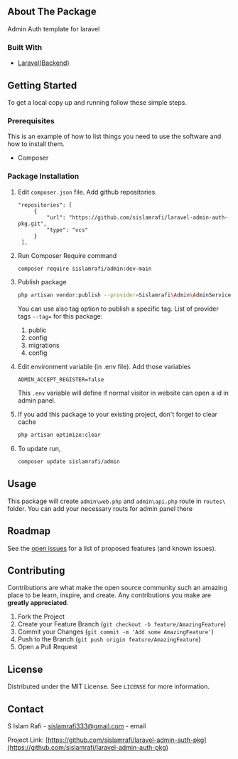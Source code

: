 <!-- ABOUT THE PROJECT -->

## About The Package

Admin Auth template for laravel

### Built With

- [Laravel(Backend)](https://laravel.com/)

<!-- GETTING STARTED -->

## Getting Started

To get a local copy up and running follow these simple steps.

### Prerequisites

This is an example of how to list things you need to use the software and how to install them.

- Composer

### Package Installation

1.  Edit `composer.json` file. Add github repositories.

    ```
    "repositories": [
         {
             "url": "https://github.com/sislamrafi/laravel-admin-auth-pkg.git",
             "type": "vcs"
         }
     ],
    ```

2.  Run Composer Require command
    ```sh
    composer require sislamrafi/admin:dev-main
    ```
3.  Publish package
    ```sh
    php artisan vendor:publish --provider=Sislamrafi\Admin\AdminServiceProvider
    ```
    You can use also tag option to publish a specific tag. List of provider tags ``--tag=`` for this package:
    1. public
    2. config
    3. migrations
    4. config

5.  Edit environment variable (in .env file). Add those variables
    ```
    ADMIN_ACCEPT_REGISTER=false
    ```
    This ``.env`` variable will define if normal visitor in website can open a id in admin panel.
6.  If you add this package to your existing project, don't forget to clear cache
    ```sh
    php artisan optimize:clear
    ```
7. To update run,
    ```sh
    composer update sislamrafi/admin
    ```

<!-- USAGE EXAMPLES -->

## Usage

This package will create `admin\web.php` and `admin\api.php` route in `routes\` folder. You can add your necessary routs for admin panel there
<!-- ROADMAP -->

## Roadmap

See the [open issues](https://github.com/sislamrafi/laravel-admin-auth-pkg/issues) for a list of proposed features (and known issues).

<!-- CONTRIBUTING -->

## Contributing

Contributions are what make the open source community such an amazing place to be learn, inspire, and create. Any contributions you make are **greatly appreciated**.

1. Fork the Project
2. Create your Feature Branch (`git checkout -b feature/AmazingFeature`)
3. Commit your Changes (`git commit -m 'Add some AmazingFeature'`)
4. Push to the Branch (`git push origin feature/AmazingFeature`)
5. Open a Pull Request

<!-- LICENSE -->

## License

Distributed under the MIT License. See `LICENSE` for more information.

<!-- CONTACT -->

## Contact

S Islam Rafi - [sislamrafi333@gmail.com](https://www.facebook.com/sislam.rafi/) - email

Project Link: [https://github.com/sislamrafi/laravel-admin-auth-pkg](https://github.com/sislamrafi/laravel-admin-auth-pkg)

<!-- ACKNOWLEDGEMENTS -->

